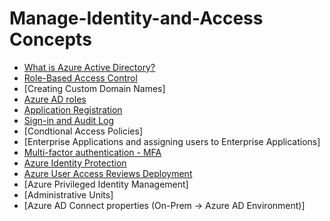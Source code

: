 # Manage-Identity-and-Access Concepts

- [What is Azure Active Directory?](https://github.com/earkevin11/What-is-Azure-Active-Directory-/edit/main/README.md)
- [Role-Based Access Control](https://github.com/earkevin11/RBAC-vs-Azure-AD-Roles/edit/main/README.md)
- [Creating Custom Domain Names]
- [Azure AD roles](https://github.com/earkevin11/Azure-AD-Roles)
- [Application Registration](https://github.com/earkevin11/Application-Registration)
- [Sign-in and Audit Log](https://github.com/earkevin11/Sign-In-and-Audit-Logs)
- [Condtional Access Policies]
- [Enterprise Applications and assigning users to Enterprise Applications]
- [Multi-factor authentication - MFA](https://github.com/earkevin11/Multifactor-Authentication-)
- [Azure Identity Protection](https://github.com/earkevin11/Azure-Identity-Protection)
- [Azure User Access Reviews Deployment](https://github.com/earkevin11/UAR-Deployment)
- [Azure Privileged Identity Management]
- [Administrative Units]
- [Azure AD Connect properties (On-Prem -> Azure AD Environment)]

